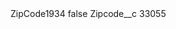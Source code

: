 <?xml version="1.0" encoding="UTF-8"?>
<CustomMetadata xmlns="http://soap.sforce.com/2006/04/metadata" xmlns:xsi="http://www.w3.org/2001/XMLSchema-instance" xmlns:xsd="http://www.w3.org/2001/XMLSchema">
    <label>ZipCode1934</label>
    <protected>false</protected>
    <values>
        <field>Zipcode__c</field>
        <value xsi:type="xsd:string">33055</value>
    </values>
</CustomMetadata>
